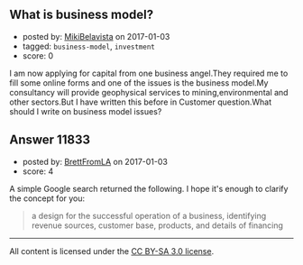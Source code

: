 ## What is business model?

- posted by: [MikiBelavista](https://stackexchange.com/users/2385436/mikibelavista) on 2017-01-03
- tagged: `business-model`, `investment`
- score: 0

I am now applying for capital from one business angel.They required me to fill some online forms and one of the issues is the business model.My consultancy will provide geophysical services to mining,environmental and other sectors.But I have written this before in Customer question.What should I write on business model issues?


## Answer 11833

- posted by: [BrettFromLA](https://stackexchange.com/users/2813127/brettfromla) on 2017-01-03
- score: 4

A simple Google search returned the following. I hope it's enough to clarify the concept for you:

> a design for the successful operation of a business, identifying revenue sources, customer base, products, and details of financing



---

All content is licensed under the [CC BY-SA 3.0 license](https://creativecommons.org/licenses/by-sa/3.0/).
